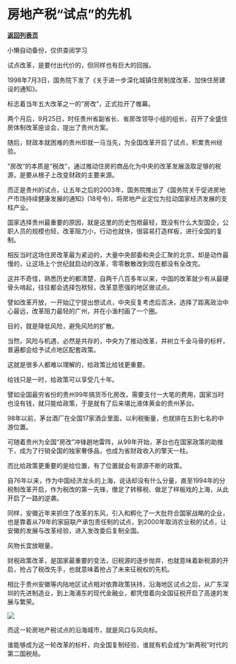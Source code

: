 # 房地产税“试点”的先机

[**返回列表页**](/gzh/政事堂2019)

小懒自动备份，仅供查阅学习

试点改革，是要付出代价的，但同样也有巨大的回报。

  

1998年7月3日，国务院下发了《关于进一步深化城镇住房制度改革、加快住房建设的通知》。

  

标志着当年五大改革之一的“房改”，正式拉开了帷幕。  

  

两个月后，9月25日，时任贵州省副省长、省房改领导小组的组长，召开了全盛住房体制改革座谈会，提出了贵州方案。  

  

随后，财政本就困难的贵州却就一马当先，为全国改革开启了试点，积累贵州经验。

  

“房改”的本质是“税改”，通过推动住房的商品化为中央的改革发展汲取足够的税源，是要从根子上改变财政的主要来源。

  

而正是贵州的试点，让五年之后的2003年，国务院推出了《国务院关于促进房地产市场持续健康发展的通知》(18号令)，将房地产业定位为拉动国家经济发展的支柱产业。

  

国家选择贵州最重要的原因，就是这里的历史包袱最轻，既没有什么大型国企，公职人员的规模也轻，改革阻力小，行动也就快，很容易打造样板，进行全国的复制。  

  

相反当时这场住房改革最为紧迫的，大量中央部委和央企汇聚的北京，却是动作最慢的，让这场上个世纪就启动的改革，零零散散改到现在都没有全改完。

  

这并不奇怪，熟悉历史的都清楚，自两千八百多年以来，中国的改革就少有从最硬骨头啃起，往往都会选择包袱轻，改革意愿强的地区做试点。

  

譬如改革开放，一开始辽宁提出想试点，中央反复考虑后否决，选择了距离政治中心最远，改革阻力最轻的广州，并在小渔村画了一个圈。

  

目的，就是降低风险，避免风险的扩散。  

  

当然，风险与机遇，必然是共存的，中央为了推动改革，并树立千金马骨的标杆，普遍都会给予试点地区配套政策。

  

这就是很多人都难以理解的，给政策比给钱更重要。

  

给钱只是一时，给政策可以享受几十年。  

  

譬如全国最穷省份的贵州99年搞货币化房改，需要支付一大笔的费用，国家当时也没有钱，就只能给政策，于是就有了后来堪比液体黄金的贵州茅台。

  

98年以前，茅台酒厂在全国17家酒企里面，以利税衡量，也就排在五到七名的中游位置。

  

可随着贵州为全国“房改”冲锋趟地雷阵，从99年开始，茅台也在国家政策的助推下，成为了行销全国的独家奢侈品，也成为省财政收入的擎天一柱。

  

而比给政策更重要的是给位置，有了位置就会有源源不断的政策。

  

自76年以来，作为中国经济龙头的上海，说话却没有什么分量，直至1994年的分税制改革开启，作为税改的第一先锋，缴足了转移税、做足了样板戏的上海，从此开启了一路的逆袭。

  

同样，安徽近年来抓住了改革的东风，引入和孵化了一大批符合国家战略的企业，也是靠着从79年的家庭联产承包责任制的试点，到2000年取消农业税的试点，让安徽的发展与改革经验，进入发改委后复制全国。

  

风物长宜放眼量。

  

财税政策改革，是国家最重要的变法，旧税源的逐步抛弃，也就意味着新税源的开启，抢占了税改先手，也就意味着抢占了未来征税权的先机。

  

相比于贵州安徽等内陆地区试点相对依靠政策扶持，沿海地区试点之后，从广东深圳的先进制造业，到上海浦东的现代金融业，都凭借着向全国征税开启了高速的发展与繁荣。

  

![](https://mmbiz.qpic.cn/mmbiz_jpg/rxhS23yu8cM42giajgysuhr4icve1eib3Zjbmk5QjyRMOO7LGqFibB5trJbNX9E4wpaGxFiaWVKtdd1F1dLyRmb802g/640?wx_fmt=jpeg)

  

而这一轮房地产税试点的沿海城市，就是风口与风向标。

  

谁能够成为这一轮改革的标杆，向全国复制经验，谁就有机会成为“新两税”时代的第二国税局。  

  

